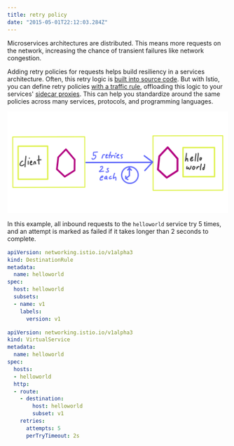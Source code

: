 ```yaml
---
title: retry policy
date: "2015-05-01T22:12:03.284Z"
---
```


Microservices architectures are distributed. This means more requests on the network, increasing the chance of transient failures like network congestion.

Adding retry policies for requests helps build resiliency in a services architecture. Often, this retry logic is [built into source code](https://upgear.io/blog/simple-golang-retry-function/). But with Istio, you can define retry policies [with a traffic rule](https://istio.io/docs/concepts/traffic-management/#set-number-and-timeouts-for-retries), offloading this logic to your services' [sidecar proxies](https://istio.io/docs/concepts/what-is-istio/#architecture). This can help you standardize around the same policies across many services, protocols, and programming languages.

![Diagram](./retry.png)

In this example, all inbound requests to the `helloworld` service try 5 times, and an attempt is marked as failed if it takes longer than 2 seconds to complete.

```YAML
apiVersion: networking.istio.io/v1alpha3
kind: DestinationRule
metadata:
  name: helloworld
spec:
  host: helloworld
  subsets:
  - name: v1
    labels:
      version: v1
```

```YAML
apiVersion: networking.istio.io/v1alpha3
kind: VirtualService
metadata:
  name: helloworld
spec:
  hosts:
  - helloworld
  http:
  - route:
    - destination:
        host: helloworld
        subset: v1
    retries:
      attempts: 5
      perTryTimeout: 2s
```